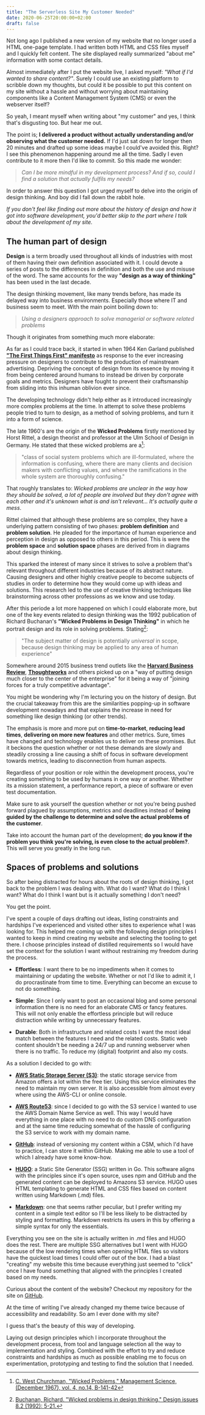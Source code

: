 ```yaml
---
title: "The Serverless Site My Customer Needed"
date: 2020-06-25T20:00:00+02:00
draft: false
---
```


Not long ago I published a new version of my website that no longer used a HTML one-page template. I had written both HTML and CSS files myself and I quickly felt content. The site displayed really summarized "about me" information with some contact details.

Almost immediately after I put the website live, I asked myself: *"What if I'd wanted to share content?"*. Surely I could use an existing platform to scribble down my thoughts, but could it be possible to put this content on my site without a hassle and without worrying about maintaining components like a Content Management System (CMS) or even the webserver itself?

So yeah, I meant myself when writing about "my customer" and yes, I think that's disgusting too. But hear me out.

The point is; **I delivered a product without actually understanding and/or observing what the customer needed.** If I'd just sat down for longer then 20 minutes and drafted up some ideas maybe I could've avoided this. Right? I see this phenomenon happening around me all the time. Sadly I even contribute to it more then I'd like to commit. So this made me wonder:

> *Can I be more mindful in my development process? And if so, could I find a solution that actually fulfils my needs?*

In order to answer this question I got urged myself to delve into the origin of design thinking. And boy did I fall down the rabbit hole. 

*If you don't feel like finding out more about the history of design and how it got into software development, you'd better skip to the part where I talk about the development of my site.*

## The human part of design

**Design** is a term broadly used throughout all kinds of industries with most of them having their own definition associated with it. I could devote a series of posts to the differences in definition and both the use and misuse of the word. The same accounts for the way **"design as a way of thinking"** has been used in the last decade.

The design thinking movement, like many trends before, has made its delayed way into business environments. Especially those where IT and business seem to meet. With the main point boiling down to:

> *Using a designers approach to solve managerial or software related problems*

Though it originates from something much more elaborate:

As far as I could trace back, it started in when 1964 Ken Garland published **["The First Things First" manifesto](https://bit.ly/2BzkSdK)** as response to the ever increasing pressure on designers to contribute to the production of mainstream advertising. Depriving the concept of design from its essence by moving it from being centered around humans to instead be driven by corporate goals and metrics. Designers have fought to prevent their craftsmanship from sliding into this inhuman oblivion ever since.

The developing technology didn't help either as it introduced increasingly more complex problems at the time. In attempt to solve these problems people tried to turn to design, as a method of solving problems, and turn it into a form of science.

The late 1960's are the origin of the **Wicked Problems**  firstly mentioned by Horst Rittel, a design theorist and professor at the Ulm School of Design in Germany. He stated that these wicked problems are a[^1]:

> "class of social system problems which are ill-formulated, where the information is confusing, where there are many clients and decision makers with conflicting values, and where the ramifications in the whole system are thoroughly confusing."

[^1]: [C. West Churchman, "Wicked Problems," Management Science, (December 1967), vol. 4, no.14, B-141-42](https://bit.ly/37Tu1dt)

That roughly translates to: *Wicked problems are unclear in the way how they should be solved, a lot of people are involved but they don't agree with each other and it's unknown what is and isn't relevant... It's actually quite a mess*.

Rittel claimed that although these problems are so complex, they have a underlying pattern consisting of two phases: **problem definition** and **problem solution**. He pleaded for the importance of human experience and perception in design as opposed to others in this period. This is were the **problem space** and **solution space** phases are derived from in diagrams about design thinking.

This sparked the interest of many since it strives to solve a problem that's relevant throughout different industries because of its abstract nature. Causing designers and other highly creative people to become subjects of studies in order to determine how they would come up with ideas and solutions. This research led to the use of creative thinking techniques like brainstorming across other professions as we know and use today.

After this periode a lot more happened on which I could elaborate more, but one of the key events related to design thinking was the 1992 publication of Richard Buchanan's **"Wicked Problems in Design Thinking"** in which he portrait design and its role in solving problems. Stating[^2]:

> "The subject matter of design is potentially *universal* in scope,
because design thinking may be applied to any area of human experience"

[^2]: [Buchanan, Richard. "Wicked problems in design thinking." Design issues 8.2 (1992): 5-21.](https://bit.ly/3hUsOqL)

Somewhere around 2015 business trend outlets like the [**Harvard Business Review**](https://bit.ly/3176Uus), [**Thoughtworks**](https://www.thoughtworks.com/insights/blog/business-design-and-technology-joining-forces-truly-competitive-advantage) and others picked up on a "way of putting design much closer to the center of the enterprise" for it being a way of "joining forces for a truly competitive advantage".

You might be wondering why I'm lecturing you on the history of design. But the crucial takeaway from this are the similarities popping-up in software development nowadays and that explains the increase in need for something like design thinking (or other trends).

The emphasis is more and more put on **time-to-market**, **reducing lead times**, **delivering on more new features** and other metrics. Sure, times have changed and technology enables us to deliver on these promises. But it beckons the question whether or not these demands are slowly and steadily crossing a line causing a shift of focus in software development towards metrics, leading to disconnection from human aspects.

Regardless of your position or role within the development process, you're creating something to be used by humans in one way or another. Whether its a mission statement, a performance report, a piece of software or even test documentation.

Make sure to ask yourself the question whether or not you're being pushed forward plagued by assumptions, metrics and deadlines instead of **being guided by the challenge to determine and solve the actual problems of the customer**.

Take into account the human part of the development; **do you know if the problem you think you're solving, is even close to the actual problem?**. This will serve you greatly in the long run.

## Spaces of problems and solutions

So after being distracted for hours about the roots of design thinking, I got back to the problem I was dealing with. What do I want? What do I think I want? What do I think I want but is it actually something I don't need? 

You get the point.

I've spent a couple of days drafting out ideas, listing constraints and hardships I've experienced and visited other sites to experience what I was looking for. This helped me coming up with the following design principles I wanted to keep in mind creating my website and selecting the tooling to get there. I choose principles instead of distilled requirements so I would have set the context for the solution I want without restraining my freedom during the process.

- **Effortless**: I want there to be no impediments when it comes to maintaining or updating the website. Whether or not I'd like to admit it, I do procrastinate from time to time. Everything can become an excuse to not do something.

- **Simple**: Since I only want to post an occasional blog and some personal information there is no need for an elaborate CMS or fancy features. This will not only enable the effortless principle but will reduce distraction while writing by unnecessary features.

- **Durable**: Both in infrastructure and related costs I want the most ideal match between the features I need and the related costs. Static web content shouldn't be needing a 24/7 up and running webserver when there is no traffic. To reduce my (digital) footprint and also my costs.

As a solution I decided to go with:

- **[AWS Static Storage Server (S3)](https://aws.amazon.com/s3/)**: the static storage service from Amazon offers a lot within the free tier. Using this service eliminates the need to maintain my own server. It is also accessible from almost every where using the AWS-CLI or online console.

- **[AWS Route53](https://aws.amazon.com/route53/)**: since I decided to go with the S3 service I wanted to use the AWS Domain Name Service as well. This way I would have everything in one place with no need to do custom DNS configuration and at the same time reducing somewhat of the hassle of configuring the S3 service to work with my domain name.

- **[GitHub](https://github.com/)**: instead of versioning my content within a CSM, which I'd have to practice, I can store it within GitHub. Making me able to use a tool of which I already have some know-how.

- **[HUGO](https://gohugo.io/about/what-is-hugo/)**: a Static Site Generator (SSG) written in Go. This software aligns with the principles since it's open source, uses npm and GitHub and the generated content can be deployed to Amazons S3 service. HUGO uses HTML templating to generate HTML and CSS files based on content written using Markdown (.md) files.

- **[Markdown](https://www.markdownguide.org/)**: one that seems rather peculiar, but I prefer writing my content in a simple text editor so I'll be less likely to be distracted by styling and formatting. Markdown restricts its users in this by offering a simple syntax for only the essentials.

Everything you see on the site is actually written in .md files and HUGO does the rest. There are multiple SSG alternatives but I went with HUGO because of the low rendering times when opening HTML files so visitors have the quickest load times I could offer out of the box. I had a blast "creating" my website this time because everything just seemed to "click" once I have found something that aligned with the principles I created based on my needs.

Curious about the content of the website? Checkout my repository for the site on [GitHub](https://github.com/brand0new/brandonverzuu.com).

At the time of writing I've already changed my theme twice because of accessibility and readability. So am I ever done with my site?

I guess that's the beauty of this way of developing.

Laying out design principles which I incorporate throughout the development process, from tool and language selection all the way to implementation and styling. Combined with the effort to try and reduce constraints and hardships as much as possible enabling me to focus on experimentation, prototyping and testing to find the solution that I needed.
